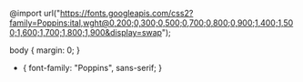 @import url("https://fonts.googleapis.com/css2?family=Poppins:ital,wght@0,200;0,300;0,500;0,700;0,800;0,900;1,400;1,500;1,600;1,700;1,800;1,900&display=swap");

body {
  margin: 0;
}
* {
  font-family: "Poppins", sans-serif;
}